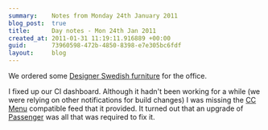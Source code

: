 ```yaml
---
summary:    Notes from Monday 24th January 2011
blog_post:  true
title:      Day notes - Mon 24th Jan 2011
created_at: 2011-01-31 11:19:11.916889 +00:00
guid:       73960598-472b-4850-8398-e7e305bc6fdf
layout:     blog
---
```

We ordered some [Designer Swedish furniture](http://www.ikea.com/) for the office.

I fixed up our CI dashboard.  Although it hadn't been working for a while (we were relying on other notifications for build changes) I was missing the [CC Menu](http://ccmenu.sourceforge.net/) compatible feed that it provided.  It turned out that an upgrade of [Passenger](http://www.modrails.com/) was all that was required to fix it.

